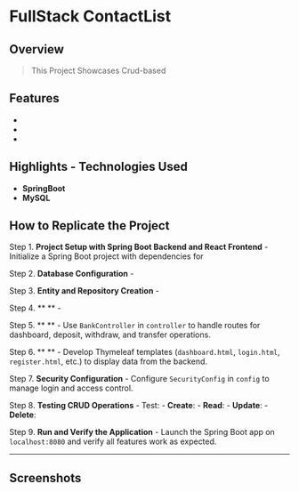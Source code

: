# FullStack ContactList

## Overview
> This Project Showcases Crud-based

## Features
- 
- 
- 

## Highlights - Technologies Used
- **SpringBoot**
- **MySQL**



## How to Replicate the Project

Step 1. **Project Setup with Spring Boot Backend and React Frontend**
    - Initialize a Spring Boot project with dependencies for

Step 2. **Database Configuration**
    - 

Step 3. **Entity and Repository Creation**
    - 

Step 4. ** **
    - 

Step 5. ** **
    - Use `BankController` in `controller` to handle routes for dashboard, deposit, withdraw, and transfer operations.

Step 6. ** **
    - Develop Thymeleaf templates (`dashboard.html`, `login.html`, `register.html`, etc.) to display data from the backend.

Step 7. **Security Configuration**
    - Configure `SecurityConfig` in `config` to manage login and access control.

Step 8. **Testing CRUD Operations**
    - Test:
        - **Create**: 
        - **Read**: 
        - **Update**: 
        - **Delete**: 

Step 9. **Run and Verify the Application**
    - Launch the Spring Boot app on `localhost:8080` and verify all features work as expected.

---
## Screenshots

